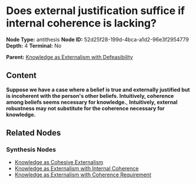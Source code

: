 # Does external justification suffice if internal coherence is lacking?

**Node Type:** antithesis
**Node ID:** 52d25f28-199d-4bca-a1d2-96e3f2954779
**Depth:** 4
**Terminal:** No

**Parent:** [Knowledge as Externalism with Defeasibility](knowledge-as-externalism-with-defeasibility-synthesis-00a8ce1b-fc5c-46d1-a584-6465105391fc.md)

## Content

**Suppose we have a case where a belief is true and externally justified but is incoherent with the person's other beliefs. Intuitively, coherence among beliefs seems necessary for knowledge.**, **Intuitively, external robustness may not substitute for the coherence necessary for knowledge.**

## Related Nodes

### Synthesis Nodes

- [Knowledge as Cohesive Externalism](knowledge-as-cohesive-externalism-synthesis-071e377b-f3a8-443f-ad8d-319a9a05ba59.md)
- [Knowledge as Externalism with Internal Coherence](knowledge-as-externalism-with-internal-coherence-synthesis-a63f21be-4e19-4439-bdbb-ce6f71353bf3.md)
- [Knowledge as Externalism with Coherence Requirement](knowledge-as-externalism-with-coherence-requirement-synthesis-ef10c2ea-8ea8-44c4-b9fa-c0b0e508446c.md)
